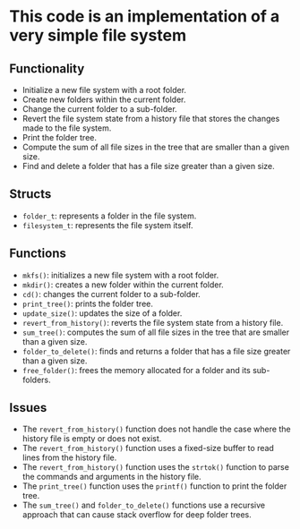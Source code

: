 # This code is an implementation of a very simple file system

## Functionality

- Initialize a new file system with a root folder.
- Create new folders within the current folder.
- Change the current folder to a sub-folder.
- Revert the file system state from a history file that stores the changes made to the file system.
- Print the folder tree.
- Compute the sum of all file sizes in the tree that are smaller than a given size.
- Find and delete a folder that has a file size greater than a given size.

## Structs

- `folder_t`: represents a folder in the file system.
- `filesystem_t`: represents the file system itself.

## Functions

- `mkfs()`: initializes a new file system with a root folder.
- `mkdir()`: creates a new folder within the current folder.
- `cd()`: changes the current folder to a sub-folder.
- `print_tree()`: prints the folder tree.
- `update_size()`: updates the size of a folder.
- `revert_from_history()`: reverts the file system state from a history file.
- `sum_tree()`: computes the sum of all file sizes in the tree that are smaller than a given size.
- `folder_to_delete()`: finds and returns a folder that has a file size greater than a given size.
- `free_folder()`: frees the memory allocated for a folder and its sub-folders.

## Issues

- The `revert_from_history()` function does not handle the case where the history file is empty or does not exist.
- The `revert_from_history()` function uses a fixed-size buffer to read lines from the history file.
- The `revert_from_history()` function uses the `strtok()` function to parse the commands and arguments in the history file.
- The `print_tree()` function uses the `printf()` function to print the folder tree.
- The `sum_tree()` and `folder_to_delete()` functions use a recursive approach that can cause stack overflow for deep folder trees.
